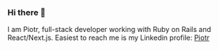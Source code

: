 ### Hi there 👋
I am Piotr, full-stack developer working with Ruby on Rails and React/Next.js.
Easiest to reach me is my Linkedin profile:
[Piotr](https://www.linkedin.com/in/piotrmotak/)
